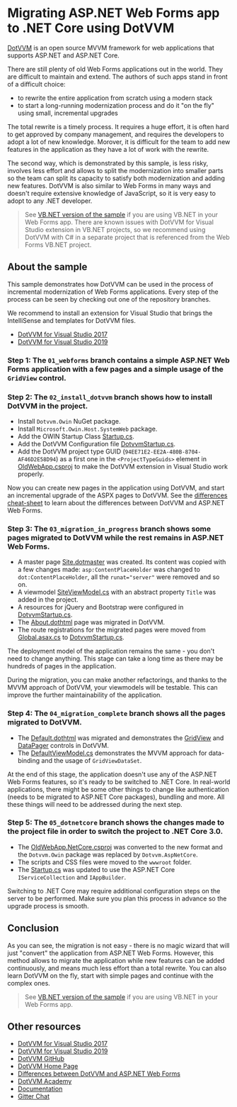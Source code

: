 # Migrating ASP.NET Web Forms app to .NET Core using DotVVM

[DotVVM](https://github.com/riganti/dotvvm) is an open source MVVM framework for web applications that supports ASP.NET and ASP.NET Core. 

There are still plenty of old Web Forms applications out in the world. They are difficult to maintain and extend. The authors of such apps stand in front of a difficult choice:
* to rewrite the entire application from scratch using a modern stack
* to start a long-running modernization process and do it "on the fly" using small, incremental upgrades 

The total rewrite is a timely process. It requires a huge effort, it is often hard to get approved by company management, and requires the developers to adopt a lot of new knowledge. Morover, it is difficult for the team to add new features in the application as they have a lot of work with the rewrite.

The second way, which is demonstrated by this sample, is less risky, involves less effort and allows to split the modernization into smaller parts so the team can split its capacity to satisfy both modernization and adding new features. DotVVM is also similar to Web Forms in many ways and doesn't require extensive knowledge of JavaScript, so it is very easy to adopt to any .NET developer.

> See [VB.NET version of the sample](https://github.com/riganti/dotvvm-samples-webforms-migration-vbnet) if you are using VB.NET in your Web Forms app. There are known issues with DotVVM for Visual Studio extension in VB.NET projects, so we recommend using DotVVM with C# in a separate project that is referenced from the Web Forms VB.NET project.

## About the sample

This sample demonstrates how DotVVM can be used in the process of incremental modernization of Web Forms applications. Every step of the process can be seen by checking out one of the repository branches. 

We recommend to install an extension for Visual Studio that brings the IntelliSense and templates for DotVVM files.

* [DotVVM for Visual Studio 2017](https://marketplace.visualstudio.com/items?itemName=TomasHerceg.DotVVMforVisualStudio-17892)
* [DotVVM for Visual Studio 2019](https://marketplace.visualstudio.com/items?itemName=TomasHerceg.DotVVM-VSExtension2019)

### Step 1: The `01_webforms` branch contains a simple ASP.NET Web Forms application with a few pages and a simple usage of the `GridView` control.

### Step 2: The `02_install_dotvvm` branch shows how to install DotVVM in the project.

* Install `Dotvvm.Owin` NuGet package.
* Install `Microsoft.Owin.Host.SystemWeb` package.
* Add the OWIN Startup Class [Startup.cs](https://github.com/riganti/dotvvm-samples-webforms-migration/blob/02_install_dotvvm/src/OldWebApp/OldWebApp/Startup.cs).
* Add the DotVVM Configuration file [DotvvmStartup.cs](https://github.com/riganti/dotvvm-samples-webforms-migration/blob/02_install_dotvvm/src/OldWebApp/OldWebApp/DotvvmStartup.cs).
* Add the DotVVM project type GUID (`94EE71E2-EE2A-480B-8704-AF46D2E58D94`) as a first one in the `<ProjectTypeGuids>` element in [OldWebApp.csproj](https://github.com/riganti/dotvvm-samples-webforms-migration/blob/02_install_dotvvm/src/OldWebApp/OldWebApp/OldWebApp.csproj#L12) to make the DotVVM extension in Visual Studio work properly.

Now you can create new pages in the application using DotVVM, and start an incremental upgrade of the ASPX pages to DotVVM. See the [differences cheat-sheet](https://www.dotvvm.com/webforms) to learn about the differences between DotVVM and ASP.NET Web Forms.

### Step 3: The `03_migration_in_progress` branch shows some pages migrated to DotVVM while the rest remains in ASP.NET Web Forms.

* A master page [Site.dotmaster](https://github.com/riganti/dotvvm-samples-webforms-migration/blob/03_migration_in_progress/src/OldWebApp/OldWebApp/Views/Site.dotmaster) was created. Its content was copied with a few changes made: `asp:ContentPlaceHolder` was changed to `dot:ContentPlaceHolder`, all the `runat="server"` were removed and so on. 
* A viewmodel [SiteViewModel.cs](https://github.com/riganti/dotvvm-samples-webforms-migration/blob/03_migration_in_progress/src/OldWebApp/OldWebApp/ViewModels/SiteViewModel.cs) with an abstract property `Title` was added in the project. 
* A resources for jQuery and Bootstrap were configured in [DotvvmStartup.cs](https://github.com/riganti/dotvvm-samples-webforms-migration/blob/03_migration_in_progress/src/OldWebApp/OldWebApp/DotvvmStartup.cs).
* The [About.dothtml](https://github.com/riganti/dotvvm-samples-webforms-migration/blob/03_migration_in_progress/src/OldWebApp/OldWebApp/Views/About.dothtml) page was migrated in DotVVM.
* The route registrations for the migrated pages were moved from [Global.asax.cs](https://github.com/riganti/dotvvm-samples-webforms-migration/blob/03_migration_in_progress/src/OldWebApp/OldWebApp/Global.asax.cs) to [DotvvmStartup.cs](https://github.com/riganti/dotvvm-samples-webforms-migration/blob/03_migration_in_progress/src/OldWebApp/OldWebApp/DotvvmStartup.cs).

The deployment model of the application remains the same - you don't need to change anything. This stage can take a long time as there may be hundreds of pages in the application.

During the migration, you can make another refactorings, and thanks to the MVVM approach of DotVVM, your viewmodels will be testable. This can improve the further maintainability of the application.

### Step 4: The `04_migration_complete` branch shows all the pages migrated to DotVVM.

* The [Default.dothtml](https://github.com/riganti/dotvvm-samples-webforms-migration/blob/04_migration_complete/src/OldWebApp/OldWebApp/Views/Default.dothtml) was migrated and demonstrates the [GridView](https://www.dotvvm.com/docs/controls/builtin/GridView/latest) and [DataPager](https://www.dotvvm.com/docs/controls/builtin/DataPager/latest) controls in DotVVM. 
* The [DefaultViewModel.cs](https://github.com/riganti/dotvvm-samples-webforms-migration/blob/04_migration_complete/src/OldWebApp/OldWebApp/ViewModels/DefaultViewModel.cs) demonstrates the MVVM approach for data-binding and the usage of `GridViewDataSet`.

At the end of this stage, the application doesn't use any of the ASP.NET Web Forms features, so it's ready to be switched to .NET Core.
In real-world applications, there might be some other things to change like authentication (needs to be migrated to ASP.NET Core packages), bundling and more. All these things will need to be addressed during the next step.

### Step 5: The `05_dotnetcore` branch shows the changes made to the project file in order to switch the project to .NET Core 3.0.

* The [OldWebApp.NetCore.csproj](https://github.com/riganti/dotvvm-samples-webforms-migration/blob/05_dotnetcore/src/OldWebApp/OldWebApp.NetCore/OldWebApp.NetCore.csproj) was converted to the new format and the `Dotvvm.Owin` package was replaced by `Dotvvm.AspNetCore`.
* The scripts and CSS files were moved to the `wwwroot` folder.
* The [Startup.cs](https://github.com/riganti/dotvvm-samples-webforms-migration/blob/05_dotnetcore/src/OldWebApp/OldWebApp.NetCore/Startup.cs) was updated to use the ASP.NET Core `IServiceCollection` and `IAppBuilder`.

Switching to .NET Core may require additional configuration steps on the server to be performed. Make sure you plan this process in advance so the upgrade process is smooth.

## Conclusion

As you can see, the migration is not easy - there is no magic wizard that will just "convert" the application from ASP.NET Web Forms. However, this method allows to migrate the application while new features can be added continuously, and means much less effort than a total rewrite. You can also learn DotVVM on the fly, start with simple pages and continue with the complex ones. 

> See [VB.NET version of the sample](https://github.com/riganti/dotvvm-samples-webforms-migration-vbnet) if you are using VB.NET in your Web Forms app.

## Other resources

* [DotVVM for Visual Studio 2017](https://marketplace.visualstudio.com/items?itemName=TomasHerceg.DotVVMforVisualStudio-17892)
* [DotVVM for Visual Studio 2019](https://marketplace.visualstudio.com/items?itemName=TomasHerceg.DotVVM-VSExtension2019)
* [DotVVM GitHub](https://github.com/riganti/dotvvm)
* [DotVVM Home Page](https://www.dotvvm.com)
* [Differences between DotVVM and ASP.NET Web Forms](https://www.dotvvm.com/webforms)
* [DotVVM Academy](https://academy.dotvvm.com)
* [Documentation](https://www.dotvvm.com/docs)
* [Gitter Chat](https://gitter.im/riganti/dotvvm)


 

 